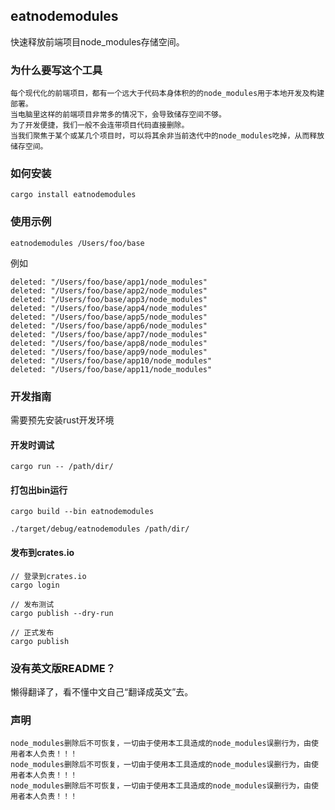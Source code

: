 ## eatnodemodules
快速释放前端项目node_modules存储空间。
### 为什么要写这个工具
```
每个现代化的前端项目，都有一个远大于代码本身体积的的node_modules用于本地开发及构建部署。
当电脑里这样的前端项目非常多的情况下，会导致储存空间不够。
为了开发便捷，我们一般不会连带项目代码直接删除。
当我们聚焦于某个或某几个项目时，可以将其余非当前迭代中的node_modules吃掉，从而释放储存空间。
```


### 如何安装
```
cargo install eatnodemodules
```

### 使用示例

```
eatnodemodules /Users/foo/base
```

例如

```
deleted: "/Users/foo/base/app1/node_modules"
deleted: "/Users/foo/base/app2/node_modules"
deleted: "/Users/foo/base/app3/node_modules"
deleted: "/Users/foo/base/app4/node_modules"
deleted: "/Users/foo/base/app5/node_modules"
deleted: "/Users/foo/base/app6/node_modules"
deleted: "/Users/foo/base/app7/node_modules"
deleted: "/Users/foo/base/app8/node_modules"
deleted: "/Users/foo/base/app9/node_modules"
deleted: "/Users/foo/base/app10/node_modules"
deleted: "/Users/foo/base/app11/node_modules"
```

### 开发指南
需要预先安装rust开发环境
#### 开发时调试

```
cargo run -- /path/dir/
```

#### 打包出bin运行
```shell
cargo build --bin eatnodemodules
```

```
./target/debug/eatnodemodules /path/dir/
```


#### 发布到crates.io

```
// 登录到crates.io
cargo login

// 发布测试
cargo publish --dry-run

// 正式发布
cargo publish
```


### 没有英文版README？
懒得翻译了，看不懂中文自己“翻译成英文”去。

### 声明
```
node_modules删除后不可恢复，一切由于使用本工具造成的node_modules误删行为，由使用者本人负责！！！
node_modules删除后不可恢复，一切由于使用本工具造成的node_modules误删行为，由使用者本人负责！！！
node_modules删除后不可恢复，一切由于使用本工具造成的node_modules误删行为，由使用者本人负责！！！
```
